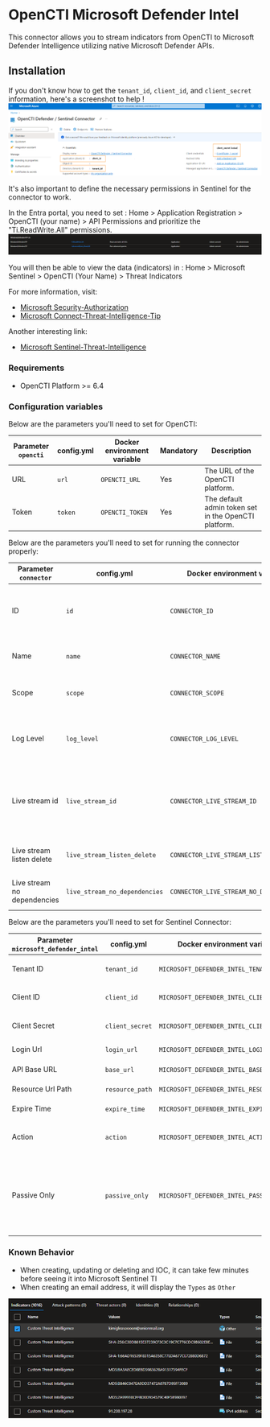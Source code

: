 # OpenCTI Microsoft Defender Intel

This connector allows you to stream indicators from OpenCTI to Microsoft Defender Intelligence utilizing native Microsoft Defender APIs.

## Installation

If you don't know how to get the `tenant_id`, `client_id`, and `client_secret` information, here's a screenshot to
help !
![Sentinel_variables](./doc/sentinel_info_variables.png)

It's also important to define the necessary permissions in Sentinel for the connector to work.

In the Entra portal, you need to set :
Home > Application Registration > OpenCTI (your name) > API Permissions
and prioritize the "Ti.ReadWrite.All" permissions.
![Sentinel_permission](./doc/permission_mandatory.png)

You will then be able to view the data (indicators) in :
Home > Microsoft Sentinel > OpenCTI (Your Name) > Threat Indicators

For more information, visit:

- [Microsoft Security-Authorization](https://learn.microsoft.com/en-us/graph/security-authorization)
- [Microsoft Connect-Threat-Intelligence-Tip](https://learn.microsoft.com/en-us/azure/sentinel/connect-threat-intelligence-tip)

Another interesting link:

- [Microsoft Sentinel-Threat-Intelligence](https://learn.microsoft.com/en-us/azure/architecture/example-scenario/data/sentinel-threat-intelligence#import-threat-indicators-with-the-platforms-data-connector)

### Requirements

- OpenCTI Platform >= 6.4

### Configuration variables

Below are the parameters you'll need to set for OpenCTI:

| Parameter `opencti` | config.yml | Docker environment variable | Mandatory | Description                                          |
|---------------------|------------|-----------------------------|-----------|------------------------------------------------------|
| URL                 | `url`      | `OPENCTI_URL`               | Yes       | The URL of the OpenCTI platform.                     |
| Token               | `token`    | `OPENCTI_TOKEN`             | Yes       | The default admin token set in the OpenCTI platform. |

Below are the parameters you'll need to set for running the connector properly:

| Parameter `connector`       | config.yml                    | Docker environment variable             | Default | Mandatory | Example                                | Description                                                                            |
|-----------------------------|-------------------------------|-----------------------------------------|---------|-----------|----------------------------------------|----------------------------------------------------------------------------------------|
| ID                          | `id`                          | `CONNECTOR_ID`                          | /       | Yes       | `fe418972-1b42-42c9-a665-91544c1a9939` | A unique `UUIDv4` identifier for this connector instance.                              |
| Name                        | `name`                        | `CONNECTOR_NAME`                        | /       | Yes       | `Microsoft Sentinel`                   | Full name of the connector : `Microsoft Sentinel`.                                     |
| Scope                       | `scope`                       | `CONNECTOR_SCOPE`                       | /       | Yes       | `sentinel`                             | Must be `sentinel`, not used in this connector.                                        |
| Log Level                   | `log_level`                   | `CONNECTOR_LOG_LEVEL`                   | /       | Yes       | `error`                                | Determines the verbosity of the logs. Options are `debug`, `info`, `warn`, or `error`. |
| Live stream id              | `live_stream_id`              | `CONNECTOR_LIVE_STREAM_ID`              | /       | Yes       | `9f204482-47a4-4fa4-b88b-ff4f390f31dd` | The Live Stream ID of the stream created in the OpenCTI interface. A unique `UUIDv4`.  |
| Live stream listen delete   | `live_stream_listen_delete`   | `CONNECTOR_LIVE_STREAM_LISTEN_DELETE`   | /       | Yes       | `true`                                 | The Live Stream listen delete must be `true`.                                          |
| Live stream no dependencies | `live_stream_no_dependencies` | `CONNECTOR_LIVE_STREAM_NO_DEPENDENCIES` | /       | Yes       | `true`                                 | The Live Stream no dependencies must be `true`.                                        |

Below are the parameters you'll need to set for Sentinel Connector:

| Parameter `microsoft_defender_intel` | config.yml         | Docker environment variable                 | Default  | Mandatory | Example                       | Description                                                                                                                                                                                                                                                                                                                                                        |
|--------------------------------------|--------------------|---------------------------------------------|----------|-----------|-------------------------------|--------------------------------------------------------------------------------------------------------------------------------------------------------------------------------------------------------------------------------------------------------------------------------------------------------------------------------------------------------------------|
| Tenant ID                            | `tenant_id`        | `MICROSOFT_DEFENDER_INTEL_TENANT_ID`        | /        | Yes       | /                                          | Your Azure App Tenant ID, see the screenshot to help you find this information.                                                                                                                                                                                                                                                                                    |
| Client ID                            | `client_id`        | `MICROSOFT_DEFENDER_INTEL_CLIENT_ID`        | /        | Yes       | /                                          | Your Azure App Client ID, see the screenshot to help you find this information.                                                                                                                                                                                                                                                                                    |
| Client Secret                        | `client_secret`    | `MICROSOFT_DEFENDER_INTEL_CLIENT_SECRET`    | /        | Yes       | /                                          | Your Azure App Client secret, See the screenshot to help you find this information.                                                                                                                                                                                                                                                                                |
| Login Url                            | `login_url`        | `MICROSOFT_DEFENDER_INTEL_LOGIN_URL`        | /        | No        | `https://login.microsoft.com`              | Login URL for Microsoft which is `https://login.microsoft.com`                                                                                                                                                                                                                                                                                                     |
| API Base URL                         | `base_url`         | `MICROSOFT_DEFENDER_INTEL_BASE_URL`         | /        | No        | `https://api.securitycenter.microsoft.com` | The resource the API will use which is `https://api.securitycenter.microsoft.com`                                                                                                                                                                                                                                                                                  |
| Resource Url Path                    | `resource_path`    | `MICROSOFT_DEFENDER_INTEL_RESOURCE_PATH`    | /        | No        | `/api/indicators`                          | The request URL that will be used which is `/api/indicators`                                                                                                                                                                                                                                                                                                       |
| Expire Time                          | `expire_time`      | `MICROSOFT_DEFENDER_INTEL_EXPIRE_TIME`      | /        | Yes       | `30`                                       | Number of days for your indicator to expire in Sentinel. Suggestion of `30` as a default                                                                                                                                                                                                                                                                           |
| Action                               | `action`           | `MICROSOFT_DEFENDER_INTEL_ACTION`           | /        | No        | `alert`                                    | The action to apply if the indicator is matched from within the targetProduct security tool. Possible values are: `Audit`, `Block`, `Alert`, `Warn`.                                                                                                                                                                                                               |
| Passive Only                         | `passive_only`     | `MICROSOFT_DEFENDER_INTEL_PASSIVE_ONLY`     | /        | No        | `true`                                     | Determines if the indicator should trigger an event that is visible to an end-user. When set to `True` security tools will not notify the end user that a ‘hit’ has occurred. This is most often treated as audit or silent mode by security products where they will simply log that a match occurred but will not perform the action. Default value is `False`.  |

### Known Behavior

- When creating, updating or deleting and IOC, it can take few minutes before seeing it into Microsoft Sentinel TI
- When creating an email address, it will display the `Types` as `Other`

![Display of Email Address on MSTI](./doc/ioc_msti.png)